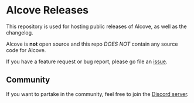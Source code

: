# Alcove Releases

This repository is used for hosting public releases of Alcove, as well as the changelog.

Alcove is **not** open source and this repo *DOES NOT* contain any source code for Alcove.

If you have a feature request or bug report, please go file an [issue](https://github.com/henrikruscon/alcove-releases/issues/new/choose).

## Community

If you want to partake in the community, feel free to join the [Discord server](https://discord.gg/3ExtMdHxRA).
